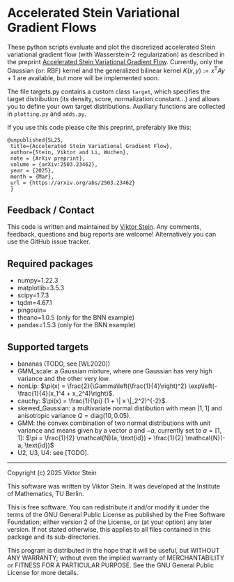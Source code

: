 # Accelerated Stein Variational Gradient Flows

These python scripts evaluate and plot the discretized accelerated Stein variational gradient flow (with Wasserstein-2 regularization) as described in the preprint [Accelerated Stein Variational Gradient Flow](https://arxiv.org/abs/2503.23462).
Currently, only the Gaussian (or: RBF) kernel and the generalized bilinear kernel $K(x, y) := x^{\mathsf{T}} A y + 1$ are available, but more will be implemented soon.

The file targets.py contains a custom class ```target```, which specifies the target distribution (its density, score, normalization constant...) and allows you to define your own target distributions.
Auxiliary functions are collected in ```plotting.py``` and ```adds.py```.

If you use this code please cite this preprint, preferably like this:
```
@unpublished{SL25,
 title={Accelerated Stein Variational Gradient Flow},
 author={Stein, Viktor and Li, Wuchen},
 note = {ArXiv preprint},
 volume = {arXiv:2503.23462},
 year = {2025},
 month = {Mar},
 url = {https://arxiv.org/abs/2503.23462}
 }
```

Feedback / Contact
---
This code is written and maintained by [Viktor Stein](https://viktorajstein.github.io). Any comments, feedback, questions and bug reports are welcome! Alternatively you can use the GitHub issue tracker.

Required packages
---
* numpy=1.22.3
* matplotlib=3.5.3
* scipy=1.7.3
* tqdm=4.67.1
* pingouin=
* theano=1.0.5 (only for the BNN example)
* pandas=1.5.3 (only for the BNN example)

Supported targets
---------------------------
* bananas (TODO, see [WL2020])
* GMM_scale: a Gaussian mixture, where one Gaussian has very high variance and the other very low.
* nonLip: $\pi(x) = \frac{2}{\Gamma\left(\frac{1}{4}\right)^2} \exp\left(-\frac{1}{4}(x_1^4 + x_2^4)\right)$.
* cauchy: $\pi(x) = \frac{1}{\pi} (1 + \| x \|_2^2)^{-2}$.
* skewed_Gaussian: a multivariate normal distibution with mean $[1, 1]$ and anisotropic variance $Q = \text{diag}(10, 0.05)$.
* GMM: the convex combination of two normal distributions with unit variance and means given by a vector $a$ and $- a$, currently set to $a = [1, 1]$: $\pi = \frac{1}{2} \mathcal{N}(a, \text{id}) + \frac{1}{2} \mathcal{N}(-a, \text{id})$
* U2, U3, U4: see [TODO].


--------------------------
Copyright (c) 2025 Viktor Stein

This software was written by Viktor Stein. It was developed at the Institute of Mathematics, TU Berlin.

This is free software. You can redistribute it and/or modify it under the terms of the GNU General Public License as published by the Free Software Foundation; either version 2 of the License, or (at your option) any later version. If not stated otherwise, this applies to all files contained in this package and its sub-directories.

This program is distributed in the hope that it will be useful, but WITHOUT ANY WARRANTY; without even the implied warranty of MERCHANTABILITY or FITNESS FOR A PARTICULAR PURPOSE. See the GNU General Public License for more details.
